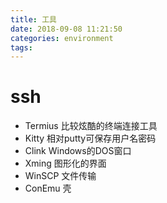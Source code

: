 ```yaml
---
title: 工具
date: 2018-09-08 11:21:50
categories: environment
tags:
---
```


# ssh

+ Termius 比较炫酷的终端连接工具
+ Kitty 相对putty可保存用户名密码
+ Clink Windows的DOS窗口
+ Xming 图形化的界面
+ WinSCP 文件传输
+ ConEmu 壳
